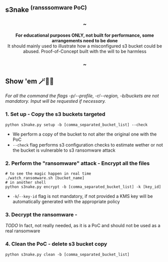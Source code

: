 <h2>s3nake <sup>(ransssomware PoC)</sup><br></h2>



<div align=center>

  
  <h3>~</h3>
  
  <strong>For educational purposes ONLY, not built for performance, some arrangements need to be done</strong>
  <br>It should mainly used to illustrate how a misconfigured s3 bucket could be abused. Proof-of-Concept built with the will to be harmless
  <h3>~</h3>
</div>



## Show 'em 🪄🎩🐇

*For all the command the flags -p/--profile, -r/--region, -b/buckets are not mandatory. Input will be requested if necessary.*

### 1. Set up - Copy the s3 buckets targeted
```shell
python s3nake.py setup -b [comma_separated_bucket_list] --check
```

* We perform a copy of the bucket to not alter the original one with the PoC
* `--check` flag performs s3 configuration checks to estimate wether or not the bucket is vulnerable to s3 ransomware attack

### 2. Perform the "ransomware" attack - Encrypt all the files

```shell
# to see the magic happen in real time
./watch_ransomware.sh [bucket_name]
# in another shell
python s3nake.py encrypt -b [comma_separated_bucket_list] -k [key_id]
```

* `-k`/`--key-id` flag is not mandatory, if not provided a KMS key will be automatically generated with the appropriate policy

### 3. Decrypt the ransomware - 
*TODO*
In fact, not really needed, as it is a PoC and should not be used as a real ransomware

### 4. Clean the PoC - delete s3 bucket copy
```shell
python s3nake.py clean -b [comma_separated_bucket_list]
```
